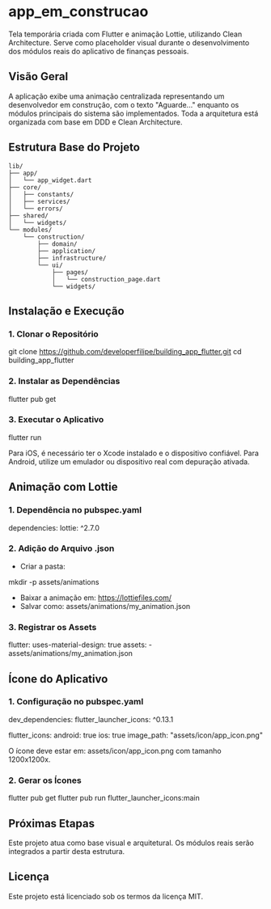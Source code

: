 # app_em_construcao

Tela temporária criada com Flutter e animação Lottie, utilizando Clean Architecture. Serve como placeholder visual durante o desenvolvimento dos módulos reais do aplicativo de finanças pessoais.

## Visão Geral

A aplicação exibe uma animação centralizada representando um desenvolvedor em construção, com o texto "Aguarde..." enquanto os módulos principais do sistema são implementados. Toda a arquitetura está organizada com base em DDD e Clean Architecture.

## Estrutura Base do Projeto
```
lib/
├── app/
│   └── app_widget.dart
├── core/
│   ├── constants/
│   ├── services/
│   └── errors/
├── shared/
│   └── widgets/
└── modules/
    └── construction/
        ├── domain/
        ├── application/
        ├── infrastructure/
        └── ui/
            ├── pages/
            │   └── construction_page.dart
            └── widgets/
```
## Instalação e Execução

### 1. Clonar o Repositório

git clone https://github.com/developerfilipe/building_app_flutter.git
cd building_app_flutter

### 2. Instalar as Dependências

flutter pub get

### 3. Executar o Aplicativo

flutter run

Para iOS, é necessário ter o Xcode instalado e o dispositivo confiável.
Para Android, utilize um emulador ou dispositivo real com depuração ativada.

## Animação com Lottie

### 1. Dependência no pubspec.yaml

dependencies:
  lottie: ^2.7.0

### 2. Adição do Arquivo .json

- Criar a pasta:

mkdir -p assets/animations

- Baixar a animação em: https://lottiefiles.com/
- Salvar como: assets/animations/my_animation.json

### 3. Registrar os Assets

flutter:
  uses-material-design: true
  assets:
    - assets/animations/my_animation.json

## Ícone do Aplicativo

### 1. Configuração no pubspec.yaml

dev_dependencies:
  flutter_launcher_icons: ^0.13.1

flutter_icons:
  android: true
  ios: true
  image_path: "assets/icon/app_icon.png"

O ícone deve estar em: assets/icon/app_icon.png com tamanho 1200x1200x.

### 2. Gerar os Ícones

flutter pub get
flutter pub run flutter_launcher_icons:main

## Próximas Etapas

Este projeto atua como base visual e arquitetural. Os módulos reais serão integrados a partir desta estrutura.


## Licença

Este projeto está licenciado sob os termos da licença MIT.
